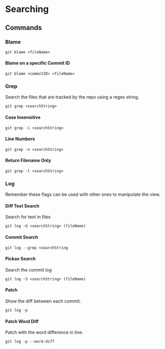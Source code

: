 # Searching

## Commands

### Blame

```
git blame <fileName>
```

#### Blame on a specific Commit ID

```
git blame <commitID> <fileName>
```

### Grep

Search the files that are tracked by the repo using a regex string.

```
git grep <searchString>
```

#### Case Insensitive

```
git grep -i <searchString>
```

#### Line Numbers

```
git grep -n <searchString>
```

#### Return Filename Only

```
git grep -l <searchString>
```

### Log

Remember these flags can be used with other ones to manipulate the view.

#### Diff Text Search

Search for text in files

```
git log -G <searchString> (fileName)
```

#### Commit Search

```
git log --grep <searchString
```

#### Pickax Search

Search the commit log

```
git log -S <searchString> (fileName)
```

#### Patch

Show the diff between each commit.

```
git log -p
```

#### Patch Word Diff

Patch with the word difference in line.

```
git log -p --word-diff
```

